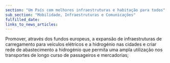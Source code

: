 ```yaml
---
section: "Um País com melhores infraestruturas e habitação para todos"
sub_section: "Mobilidade, Infraestruturas e Comunicações"
fulfilled_date:
links_to_news_articles:
---
```


Promover, através dos fundos europeus, a expansão de infraestruturas de carregamento para veículos elétricos e a hidrogénio nas cidades e criar rede de abastecimento a hidrogénio que permita uma ampla utilização nos transportes de longo curso de passageiros e mercadorias;